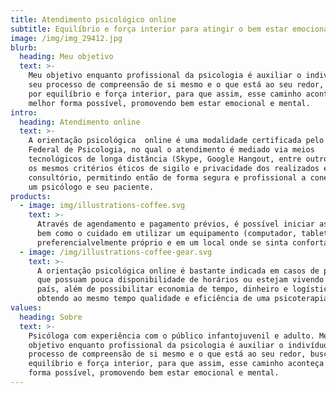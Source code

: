 ```yaml
---
title: Atendimento psicológico online
subtitle: Equilíbrio e força interior para atingir o bem estar emocional e mental
image: /img/img_29412.jpg
blurb:
  heading: Meu objetivo
  text: >-
    Meu objetivo enquanto profissional da psicologia é auxiliar o indivíduo em
    seu processo de compreensão de si mesmo e o que está ao seu redor, buscando
    por equilíbrio e força interior, para que assim, esse caminho aconteça da
    melhor forma possível, promovendo bem estar emocional e mental.
intro:
  heading: Atendimento online
  text: >-
    A orientação psicológica  online é uma modalidade certificada pelo Conselho
    Federal de Psicologia, no qual o atendimento é mediado via meios
    tecnológicos de longa distância (Skype, Google Hangout, entre outros), sob
    os mesmos critérios éticos de sigilo e privacidade dos realizados em um
    consultório, permitindo então de forma segura e profissional a conexão entre
    um psicólogo e seu paciente.
products:
  - image: img/illustrations-coffee.svg
    text: >-
      Através de agendamento e pagamento prévios, é possível iniciar as sessões,
      bem como o cuidado em utilizar um equipamento (computador, tablet, etc)
      preferencialvelmente próprio e em um local onde se sinta confortável.
  - image: /img/illustrations-coffee-gear.svg
    text: >-
      A orientação psicológica online é bastante indicada em casos de pessoas
      que possuam pouca disponibilidade de horários ou estejam vivendo fora do
      país, além de possibilitar economia de tempo, dinheiro e logística,
      obtendo ao mesmo tempo qualidade e eficiência de uma psicoterapia clínica.
values:
  heading: Sobre
  text: >-
    Psicóloga com experiência com o público infantojuvenil e adulto. Meu
    objetivo enquanto profissional da psicologia é auxiliar o indivíduo em seu
    processo de compreensão de si mesmo e o que está ao seu redor, buscando por
    equilíbrio e força interior, para que assim, esse caminho aconteça da melhor
    forma possível, promovendo bem estar emocional e mental.
---
```


